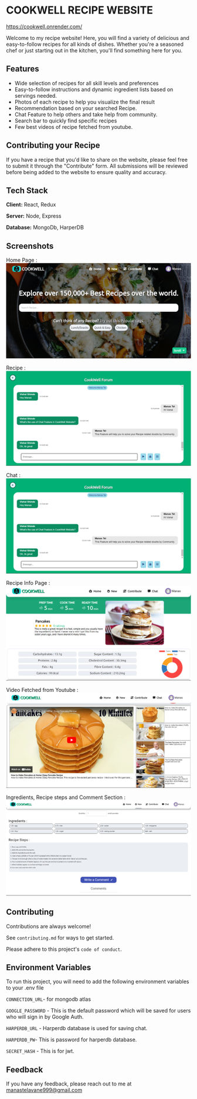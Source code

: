 
# COOKWELL RECIPE WEBSITE

https://cookwell.onrender.com/

Welcome to my recipe website! Here, you will find a variety of delicious and easy-to-follow recipes for all kinds of dishes. Whether you're a seasoned chef or just starting out in the kitchen, you'll find something here for you.




## Features

- Wide selection of recipes for all skill levels and preferences
- Easy-to-follow instructions and dynamic ingredient lists based on servings needed.
- Photos of each recipe to help you visualize the final result
- Recommendation based on your searched Recipe.
- Chat Feature to help others and take help from community.
- Search bar to quickly find specific recipes
- Few best videos of recipe fetched from youtube.


## Contributing your Recipe 

If you have a recipe that you'd like to share on the website, please feel free to submit it through the "Contribute" form. All submissions will be reviewed before being added to the website to ensure quality and accuracy.

## Tech Stack

**Client:** React, Redux

**Server:** Node, Express

**Database:** MongoDb, HarperDB

## Screenshots

Home Page :
![App Screenshot](https://raw.githubusercontent.com/manastelavane/RecipeImages/main/MainRecipess.png)

Recipe :
![App Screenshot](https://raw.githubusercontent.com/manastelavane/RecipeImages/10fb91973dc7181226337c3aa351e4851141b8f4/image.png)

Chat :
![App Screenshot](https://raw.githubusercontent.com/manastelavane/RecipeImages/main/chat.png)

Recipe Info Page :
![App Screenshot](https://raw.githubusercontent.com/manastelavane/RecipeImages/main/recipemainpage.png)

Video Fetched from Youtube :
![App Screenshot](https://raw.githubusercontent.com/manastelavane/RecipeImages/main/videofetched.png)

Ingredients, Recipe steps and Comment Section :
![App Screenshot](https://raw.githubusercontent.com/manastelavane/RecipeImages/main/inganssteps.png)
## Contributing

Contributions are always welcome!

See `contributing.md` for ways to get started.

Please adhere to this project's `code of conduct`.


## Environment Variables

To run this project, you will need to add the following environment variables to your .env file

`CONNECTION_URL`- for mongodb atlas

`GOOGLE_PASSWORD` - This is the default password which will be saved for users who will sign in by Google Auth.

`HARPERDB_URL` - Harperdb database is used for saving chat.

`HARPERDB_PW`- This is password for harperdb database.

`SECRET_HASH` - This is for jwt.

## Feedback

If you have any feedback, please reach out to me at manastelavane999@gmail.com

